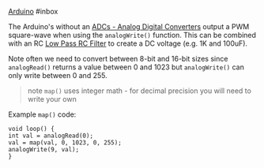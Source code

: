 [Arduino](Arduino.md) #inbox

The Arduino's without an [ADCs - Analog Digital Converters](ADCs%20-%20Analog%20Digital%20Converters.md) output a PWM square-wave when using the `analogWrite()` function. This can be combined with an RC [Low Pass RC Filter](Low%20Pass%20RC%20Filter.md) to create a DC voltage (e.g. 1K and 100uF). 

Note often we need to convert between 8-bit and 16-bit sizes since `analogRead()` returns a value between 0 and 1023 but `analogWrite()` can only write between 0 and 255.

> note `map()` uses integer math - for decimal precision you will need to write your own

Example `map()` code:
```arduino
void loop() {
int val = analogRead(0);
val = map(val, 0, 1023, 0, 255);
analogWrite(9, val);
}
```
